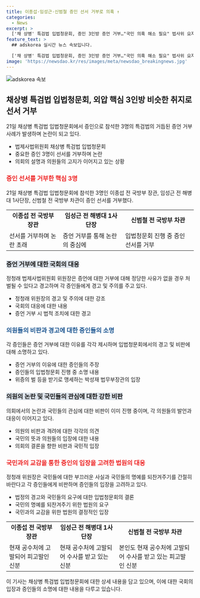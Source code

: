 ```yaml
---
title: 이종섭·임성근·신범철 증인 선서 거부로 의혹 ↑
categories:
  - News
excerpt: >
  ['채 상병' 특검법 입법청문회, 증인 3인방 증언 거부…"국민 의혹 해소 필요" 법사위 요지 이해 안돼, 증언 거부 공직자 비판 잇따라, 공직자 의무 논란에 국민 분노↑]
feature_text: >
  ## adskorea 실시간 뉴스 속보입니다.

  ['채 상병' 특검법 입법청문회, 증인 3인방 증언 거부…"국민 의혹 해소 필요" 법사위 요지 이해 안돼, 증언 거부 공직자 비판 잇따라, 공직자 의무 논란에 국민 분노↑]
image: 'https://newsdao.kr/res/images/meta/newsdao_breakingnews.jpg'
---
```


<p><img src="https://newsdao.kr/res/images/meta/newsdao_breakingnews.jpg" alt="adskorea 속보" /></p>

<h2 data-ke-size="size26">채상병 특검법 입법청문회, 외압 핵심 3인방 비슷한 취지로 선서 거부</h2>

<p data-ke-size="size16">21일 채상병 특검법 입법청문회에서 증인으로 참석한 3명의 특검법의 거듭된 증언 거부 사례가 발생하며 논란이 되고 있다.</p>

<ul>
  <li>법제사법위원회 채상병 특검법 입법청문회</li>
  <li>중요한 증인 3명이 선서를 거부하며 논란</li>
  <li>의회의 설명과 의원들의 고지가 이어지고 있는 상황</li>
</ul>

<h3><b><span style="color: #ee2323;">증인 선서를 거부한 핵심 3명</span></b></h3>

<p data-ke-size="size16">21일 채상병 특검법 입법청문회에 참석한 3명인 이종섭 전 국방부 장관, 임성근 전 해병대 1사단장, 신범철 전 국방부 차관이 증인 선서를 거부했다.</p>

<table>
  <tr>
    <td style="text-align: center; height: 17px;"><b>이종섭 전 국방부 장관</b></td>
    <td style="text-align: center; height: 17px;"><b>임성근 전 해병대 1사단장</b></td>
    <td style="text-align: center; height: 17px;"><b>신범철 전 국방부 차관</b></td>
  </tr>
  <tr>
    <td>선서를 거부하며 논란 초래</td>
    <td>증언 거부를 통해 논란의 중심에</td>
    <td>입법청문회 진행 중 증인 선서를 거부</td>
  </tr>
</table>

<h3><b><span style="background-color: #21538527;">증언 거부에 대한 국회의 대응</span></b></h3>

<p data-ke-size="size16">정청래 법제사법위원회 위원장은 증언에 대한 거부에 대해 정당한 사유가 없을 경우 처벌될 수 있다고 경고하며 각 증인들에게 경고 및 주의를 주고 있다.</p>

<ul>
  <li>정청래 위원장의 경고 및 주의에 대한 강조</li>
  <li>국회의 대응에 대한 내용</li>
  <li>증언 거부 시 법적 조치에 대한 경고</li>
</ul>

<h3><b><span style="color: #1a5490;">의원들의 비판과 경고에 대한 증인들의 소명</span></b></h3>

<p data-ke-size="size16">각 증인들은 증언 거부에 대한 이유를 각각 제시하며 입법청문회에서의 경고 및 비판에 대해 소명하고 있다.</p>

<ul>
  <li>증언 거부의 이유에 대한 증인들의 주장</li>
  <li>증인들의 입법청문회 진행 중 소명 내용</li>
  <li>위증의 벌 등을 받기로 맹세하는 박성재 법무부장관의 입장</li>
</ul>

<h3><b><span style="background-color: #21538527;">의원의 논란 및 국민들의 관심에 대한 강한 비판</span></b></h3>

<p data-ke-size="size16">의회에서의 논란과 국민들의 관심에 대한 비판이 이미 진행 중이며, 각 의원들의 발언과 대응이 이어지고 있다.</p>

<ul>
  <li>의원의 비판과 격려에 대한 각각의 의견</li>
  <li>국민의 뜻과 의원들의 입장에 대한 내용</li>
  <li>의회의 결론을 향한 비판과 국민적 입장</li>
</ul>

<h3><b><span style="color: #ee2323;">국민과의 교감을 통한 증인의 입장을 고려한 법원의 대응</span></b></h3>

<p data-ke-size="size16">정청래 위원장은 국민들에 대한 부끄러운 사실과 국민들의 명예를 되찬겨주기를 간절히 바란다고 각 증인들에게 비판하며 증인들의 입장을 고려하고 있다.</p>

<ul>
  <li>법정의 경고와 국민들의 요구에 대한 입법청문회의 결론</li>
  <li>국민의 명예를 되찬겨주기 위한 법원의 요구</li>
  <li>국민과의 교감을 위한 법원의 결정적인 입장</li>
</ul>

<table>
  <tr>
    <td style="text-align: center; height: 17px;"><b>이종섭 전 국방부 장관</b></td>
    <td style="text-align: center; height: 17px;"><b>임성근 전 해병대 1사단장</b></td>
    <td style="text-align: center; height: 17px;"><b>신범철 전 국방부 차관</b></td>
  </tr>
  <tr>
    <td>현재 공수처에 고발되어 피고발인 신분</td>
    <td>현재 공수처에 고발되어 수사를 받고 있는 신분</td>
    <td>본인도 현재 공수처에 고발되어 수사를 받고 있는 피고발인 신분</td>
  </tr>
</table>

<p data-ke-size="size16">이 기사는 채상병 특검법 입법청문회에 대한 상세 내용을 담고 있으며, 이에 대한 국회의 입장과 증인들의 소명에 대한 내용을 다루고 있습니다.</p>

